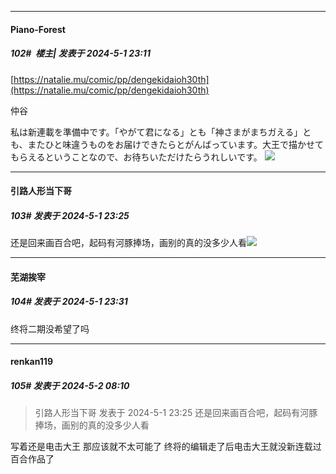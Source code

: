 ﻿
*****

####  Piano-Forest  
##### 102#         楼主| 发表于 2024-5-1 23:11

[https://natalie.mu/comic/pp/dengekidaioh30th](https://natalie.mu/comic/pp/dengekidaioh30th)

仲谷　

私は新連載を準備中です。「やがて君になる」とも「神さまがまちガえる」とも、またひと味違うものをお届けできたらとがんばっています。大王で描かせてもらえるということなので、お待ちいただけたらうれしいです。
<img src="https://p.sda1.dev/17/abf98c4265e9deb355cb0bea727c9336/b2d792cb206f54dd32cb0727953c1313.jpg" referrerpolicy="no-referrer">


*****

####  引路人形当下哥  
##### 103#       发表于 2024-5-1 23:25

还是回来画百合吧，起码有河豚捧场，画别的真的没多少人看<img src="https://static.saraba1st.com/image/smiley/face2017/067.png" referrerpolicy="no-referrer">


*****

####  芜湖挨宰  
##### 104#       发表于 2024-5-1 23:31

终将二期没希望了吗


*****

####  renkan119  
##### 105#       发表于 2024-5-2 08:10

<blockquote>引路人形当下哥 发表于 2024-5-1 23:25
还是回来画百合吧，起码有河豚捧场，画别的真的没多少人看</blockquote>
写着还是电击大王 那应该就不太可能了 终将的编辑走了后电击大王就没新连载过百合作品了

